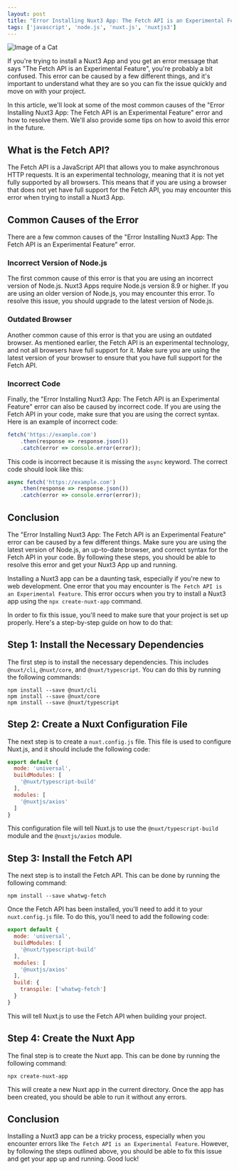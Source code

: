 ```yaml
---
layout: post
title: "Error Installing Nuxt3 App: The Fetch API is an Experimental Feature"
tags: ['javascript', 'node.js', 'nuxt.js', 'nuxtjs3']
---
```


![Image of a Cat](http://source.unsplash.com/1600x900/?cat)

If you're trying to install a Nuxt3 App and you get an error message that says "The Fetch API is an Experimental Feature", you're probably a bit confused. This error can be caused by a few different things, and it's important to understand what they are so you can fix the issue quickly and move on with your project.

In this article, we'll look at some of the most common causes of the "Error Installing Nuxt3 App: The Fetch API is an Experimental Feature" error and how to resolve them. We'll also provide some tips on how to avoid this error in the future.

## What is the Fetch API?

The Fetch API is a JavaScript API that allows you to make asynchronous HTTP requests. It is an experimental technology, meaning that it is not yet fully supported by all browsers. This means that if you are using a browser that does not yet have full support for the Fetch API, you may encounter this error when trying to install a Nuxt3 App. 

## Common Causes of the Error

There are a few common causes of the "Error Installing Nuxt3 App: The Fetch API is an Experimental Feature" error. 

### Incorrect Version of Node.js

The first common cause of this error is that you are using an incorrect version of Node.js. Nuxt3 Apps require Node.js version 8.9 or higher. If you are using an older version of Node.js, you may encounter this error. To resolve this issue, you should upgrade to the latest version of Node.js.

### Outdated Browser

Another common cause of this error is that you are using an outdated browser. As mentioned earlier, the Fetch API is an experimental technology, and not all browsers have full support for it. Make sure you are using the latest version of your browser to ensure that you have full support for the Fetch API.

### Incorrect Code

Finally, the "Error Installing Nuxt3 App: The Fetch API is an Experimental Feature" error can also be caused by incorrect code. If you are using the Fetch API in your code, make sure that you are using the correct syntax. Here is an example of incorrect code:

```javascript
fetch('https://example.com')
    .then(response => response.json())
    .catch(error => console.error(error));
```

This code is incorrect because it is missing the `async` keyword. The correct code should look like this:

```javascript
async fetch('https://example.com')
    .then(response => response.json())
    .catch(error => console.error(error));
```

## Conclusion

The "Error Installing Nuxt3 App: The Fetch API is an Experimental Feature" error can be caused by a few different things. Make sure you are using the latest version of Node.js, an up-to-date browser, and correct syntax for the Fetch API in your code. By following these steps, you should be able to resolve this error and get your Nuxt3 App up and running.

Installing a Nuxt3 app can be a daunting task, especially if you're new to web development. One error that you may encounter is `The Fetch API is an Experimental Feature`. This error occurs when you try to install a Nuxt3 app using the `npx create-nuxt-app` command.

In order to fix this issue, you'll need to make sure that your project is set up properly. Here's a step-by-step guide on how to do that: 

## Step 1: Install the Necessary Dependencies

The first step is to install the necessary dependencies. This includes `@nuxt/cli`, `@nuxt/core`, and `@nuxt/typescript`. You can do this by running the following commands: 

```
npm install --save @nuxt/cli
npm install --save @nuxt/core
npm install --save @nuxt/typescript
```

## Step 2: Create a Nuxt Configuration File

The next step is to create a `nuxt.config.js` file. This file is used to configure Nuxt.js, and it should include the following code: 

```js
export default {
  mode: 'universal',
  buildModules: [
    '@nuxt/typescript-build'
  ],
  modules: [
    '@nuxtjs/axios'
  ]
}
```

This configuration file will tell Nuxt.js to use the `@nuxt/typescript-build` module and the `@nuxtjs/axios` module. 

## Step 3: Install the Fetch API

The next step is to install the Fetch API. This can be done by running the following command: 

```
npm install --save whatwg-fetch
```

Once the Fetch API has been installed, you'll need to add it to your `nuxt.config.js` file. To do this, you'll need to add the following code:

```js
export default {
  mode: 'universal',
  buildModules: [
    '@nuxt/typescript-build'
  ],
  modules: [
    '@nuxtjs/axios'
  ],
  build: {
    transpile: ['whatwg-fetch']
  }
}
```

This will tell Nuxt.js to use the Fetch API when building your project. 

## Step 4: Create the Nuxt App

The final step is to create the Nuxt app. This can be done by running the following command: 

```
npx create-nuxt-app
```

This will create a new Nuxt app in the current directory. Once the app has been created, you should be able to run it without any errors. 

## Conclusion

Installing a Nuxt3 app can be a tricky process, especially when you encounter errors like `The Fetch API is an Experimental Feature`. However, by following the steps outlined above, you should be able to fix this issue and get your app up and running. Good luck!